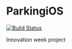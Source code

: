 # ParkingiOS
[![Build Status](https://app.bitrise.io/app/6fda7ea6e9db9749/status.svg?token=1BrGcwxTloXX42YOuaS9cQ)](https://app.bitrise.io/app/6fda7ea6e9db9749)

Innovation week project
